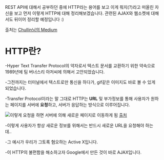 REST API에 대해서 공부하던 중에 HTTP라는 용어를 보고
이게 뭐지(?)라고 떠올린 자신을 보고 먼저 이렇게 HTTP에 대해 정리해보겠습니다.
관련된 AJAX와 웹소켓에 대해서도 뒤이어 정리할 예정입니다 :)

출처는 [Chullin님의 Medium](https://medium.com/@chullino/http%EC%97%90%EC%84%9C%EB%B6%80%ED%84%B0-websocket%EA%B9%8C%EC%A7%80-94df91988788)

# HTTP란?
-Hyper Text Transfer Protocol의 약자로서 텍스트 문서를 교환하기 위한 약속으로
1989년에 팀 버너스리 아저씨에 의해서 고안되었습니다.

-그전까지는 터미널에서 텍스트로만 통신을 하다가, gif같은 이미지도 바로 볼 수 있게 되었습니다.

-Transfer Protocol이라는 말 그대로 HTTP는 **URL** 및 부가정보를 통해 사용자가 원하는 페이지를 서버에 **요청**하고, 서버가 응답하는 방식으로 이루어집니다.

![이렇게 요청을 하면 서버에 의해 새로운 페이지로 이동하게 됨](https://miro.medium.com/max/700/1*osHAtlS5u-1fX1KPqo0bCg.jpeg)
[출처](https://hieroglyph.tistory.com/13)

-이렇게 사용자가 항상 새로운 정보를 위해서는 반드시 새로운 URL을 요청해야 하는데..

-그 예시가 우리가 그토록 혐오하는 Active X입니다.

-이 HTTP의 불편함을 해소하고자 Google에서 만든 것이 바로 AJAX입니다.
